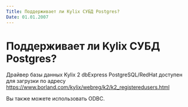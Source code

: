 ```yaml
---
Title: Поддерживает ли Kylix СУБД Postgres?
Date: 01.01.2007
---
```



Поддерживает ли Kylix СУБД Postgres?
============================

Драйвер базы данных Kylix 2 dbExpress PostgreSQL/RedHat доступен для загрузки по адресу
<https://www.borland.com/kylix/webreg/k2/k2_registeredusers.html>

Вы также можете использовать ODBC.